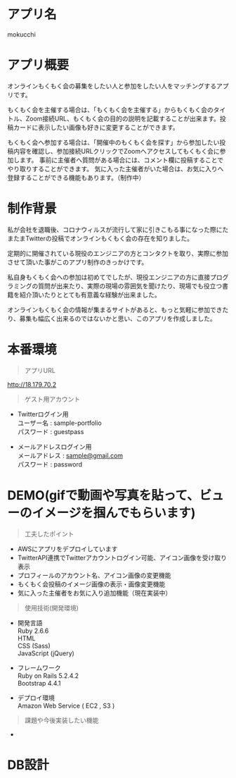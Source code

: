 # アプリ名
mokucchi

# アプリ概要
オンラインもくもく会の募集をしたい人と参加をしたい人をマッチングするアプリです。

もくもく会を主催する場合は、「もくもく会を主催する」からもくもく会のタイトル、Zoom接続URL、もくもく会の目的の説明を記載することが出来ます。投稿カードに表示したい画像も好きに変更することができます。

もくもく会へ参加する場合は、「開催中のもくもく会を探す」から参加したい投稿内容を確認し、参加接続URLクリックでZoomへアクセスしてもくもく会に参加します。
事前に主催者へ質問がある場合には、コメント欄に投稿することでやり取りすることができます。
気に入った主催者がいた場合は、お気に入りへ登録することができる機能もあります。（制作中）

# 制作背景
私が会社を退職後、コロナウィルスが流行して家に引きこもる事になった際にたまたまTwitterの投稿でオンラインもくもく会の存在を知りました。

定期的に開催されている現役のエンジニアの方とコンタクトを取り、実際に参加させて頂いた事がこのアプリ制作のきっかけです。

私自身もくもく会への参加は初めてでしたが、現役エンジニアの方に直接プログラミングの質問が出来たり、実際の現場の雰囲気を聞けたり、現場でも役立つ書籍を紹介頂いたりととても有意義な経験が出来ました。

オンラインもくもく会の情報が集まるサイトがあると、もっと気軽に参加できたり、募集も幅広く出来るのではないかと思い、このアプリを作成しました。


# 本番環境
> アプリURL

http://18.179.70.2

>ゲスト用アカウント

- Twitterログイン用  
ユーザー名 : sample-portfolio  
パスワード : guestpass

- メールアドレスログイン用  
メールアドレス : sample@gmail.com  
パスワード : password


# DEMO(gifで動画や写真を貼って、ビューのイメージを掴んでもらいます)
> 工夫したポイント  
- AWSにアプリをデプロイしています
- TwitterAPI連携でTwitterアカウントログイン可能、アイコン画像を受け取り表示
- プロフィールのアカウント名、アイコン画像の変更機能
- もくもく会投稿のイメージ画像の表示・画像変更機能
- 気に入った主催者をお気に入り追加機能（現在実装中）

> 使用技術(開発環境)
- 開発言語  
Ruby 2.6.6  
HTML  
CSS (Sass)  
JavaScript (jQuery)  

- フレームワーク  
Ruby on Rails 5.2.4.2  
Bootstrap 4.4.1

- デプロイ環境  
Amazon Web Service ( EC2 , S3 )

> 課題や今後実装したい機能
- 

# DB設計

